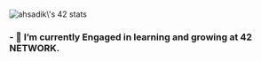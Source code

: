 ### 
<img src="https://badge.mediaplus.ma/greenbinary/ahsadik" alt="ahsadik\'s 42 stats" />

### - 🌱 I’m currently Engaged in learning and growing at 42 NETWORK.
<!--
- 👯 I’m looking to collaborate on ...
- 🤔 I’m looking for help with ...
- 💬 Ask me about ...
- 📫 How to reach me: ...
- 😄 Pronouns: ...
- ⚡ Fun fact: ...
-->
